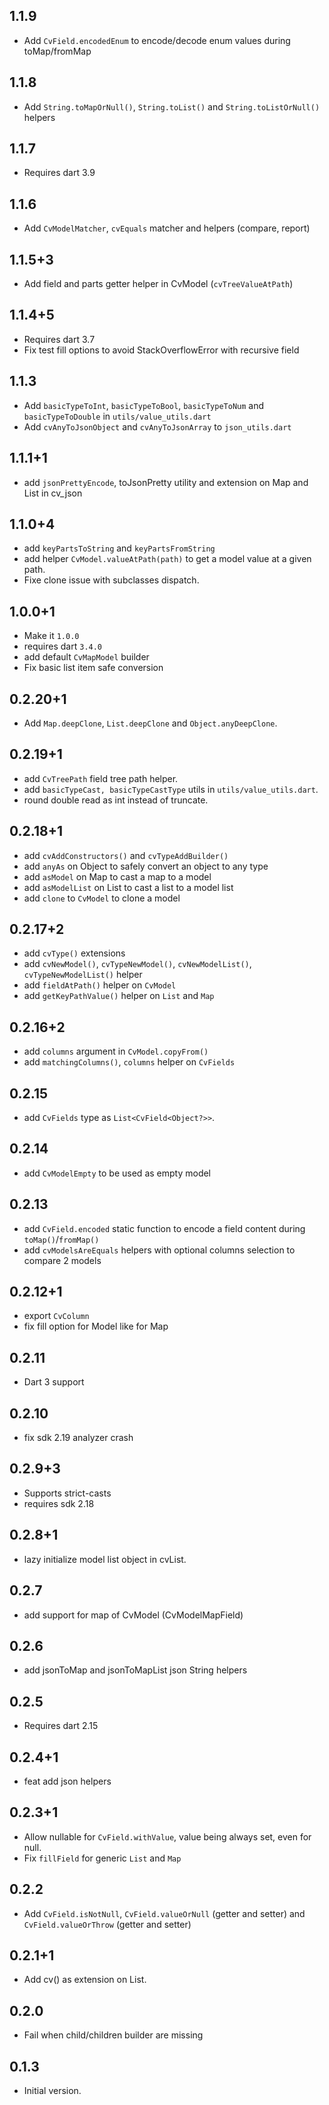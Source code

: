 ## 1.1.9

* Add `CvField.encodedEnum` to encode/decode enum values during toMap/fromMap

## 1.1.8

* Add `String.toMapOrNull()`, `String.toList()` and `String.toListOrNull()` 
  helpers

## 1.1.7

* Requires dart 3.9

## 1.1.6

* Add `CvModelMatcher`, `cvEquals` matcher and helpers (compare, report)

## 1.1.5+3

* Add field and parts getter helper in CvModel (`cvTreeValueAtPath`)

## 1.1.4+5

* Requires dart 3.7
* Fix test fill options to avoid StackOverflowError with recursive field

## 1.1.3

* Add `basicTypeToInt`, `basicTypeToBool`, `basicTypeToNum` and `basicTypeToDouble` in `utils/value_utils.dart`
* Add `cvAnyToJsonObject` and `cvAnyToJsonArray` to  `json_utils.dart`

## 1.1.1+1

* add `jsonPrettyEncode`, toJsonPretty utility and extension on Map and List in cv_json

## 1.1.0+4

* add `keyPartsToString` and `keyPartsFromString`
* add helper `CvModel.valueAtPath(path)` to get a model value at a given path.
* Fixe clone issue with subclasses dispatch.

## 1.0.0+1

* Make it `1.0.0`
* requires dart `3.4.0`
* add default `CvMapModel` builder
* Fix basic list item safe conversion

## 0.2.20+1

* Add `Map.deepClone`, `List.deepClone` and `Object.anyDeepClone`.
 
## 0.2.19+1

* add `CvTreePath` field tree path helper.
* add `basicTypeCast, basicTypeCastType` utils in `utils/value_utils.dart`.
* round double read as int instead of truncate.

## 0.2.18+1

* add `cvAddConstructors()` and `cvTypeAddBuilder()`
* add `anyAs` on Object to safely convert an object to any type
* add `asModel` on Map to cast a map to a model
* add `asModelList` on List to cast a list to a model list
* add `clone` to `CvModel` to clone a model

## 0.2.17+2

* add `cvType()` extensions
* add `cvNewModel()`, `cvTypeNewModel()`, `cvNewModelList()`, `cvTypeNewModelList()` helper
* add `fieldAtPath()` helper on `CvModel`
* add `getKeyPathValue()` helper on `List` and `Map`

## 0.2.16+2

* add `columns` argument in `CvModel.copyFrom()`
* add `matchingColumns()`, `columns` helper on `CvFields`

## 0.2.15

* add `CvFields` type as `List<CvField<Object?>>`.

## 0.2.14

* add `CvModelEmpty` to be used as empty model

## 0.2.13

* add `CvField.encoded` static function to encode a field content during `toMap()`/`fromMap()`
* add `cvModelsAreEquals` helpers with optional columns selection to compare 2 models

## 0.2.12+1

* export `CvColumn`
* fix fill option for Model like for Map

## 0.2.11

* Dart 3 support

## 0.2.10

* fix sdk 2.19 analyzer crash

## 0.2.9+3

* Supports strict-casts
* requires sdk 2.18

## 0.2.8+1

- lazy initialize model list object in cvList.

## 0.2.7

- add support for map of CvModel (CvModelMapField)

## 0.2.6

- add jsonToMap and jsonToMapList json String helpers

## 0.2.5

- Requires dart 2.15

## 0.2.4+1

- feat add json helpers

## 0.2.3+1

- Allow nullable for `CvField.withValue`, value being always set, even for null.
- Fix `fillField` for generic `List` and `Map`

## 0.2.2

- Add `CvField.isNotNull`, `CvField.valueOrNull` (getter and setter) and `CvField.valueOrThrow` (getter and setter)

## 0.2.1+1

- Add cv() as extension on List<Map>.

## 0.2.0

- Fail when child/children builder are missing

## 0.1.3

- Initial version.
